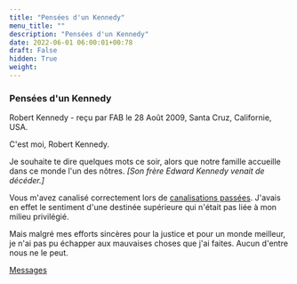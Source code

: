 ```yaml
---
title: "Pensées d'un Kennedy"
menu_title: ""
description: "Pensées d'un Kennedy"
date: 2022-06-01 06:00:01+00:78
draft: False
hidden: True
weight:
---
```

### Pensées d'un Kennedy

Robert Kennedy - reçu par FAB le 28 Août 2009, Santa Cruz, Californie, USA.

C'est moi, Robert Kennedy.

Je souhaite te dire quelques mots ce soir, alors que notre famille accueille dans ce monde l'un des nôtres. *[Son frère Edward Kennedy venait de décéder.]*

Vous m'avez canalisé correctement lors de [canalisations passées](/fr-contemporary-messages/fr-contemporary-messages-by-date-order/fr-contemporary-messages-2008/fr-2008-8-30-1-fab-robert-kennedy/). J'avais en effet le sentiment d'une destinée supérieure qui n'était pas liée à mon milieu privilégié.

Mais malgré mes efforts sincères pour la justice et pour un monde meilleur, je n'ai pas pu échapper aux mauvaises choses que j'ai faites. Aucun d'entre nous ne le peut.

[Messages](/fr-contemporary-messages/fr-contemporary-messages-by-date-order/fr-contemporary-messages-2009)